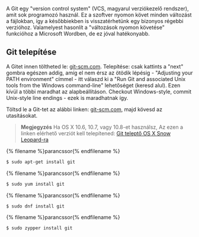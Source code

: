 A Git egy "version control system" (VCS, magyarul verziókezelő rendszer), amit sok programozó használ. Ez a szoftver nyomon követ minden változást a fájlokban, így a későbbiekben is visszatérhetünk egy bizonyos régebbi verzióhoz. Valamelyest hasonlít a "változások nyomon követése" funkcióhoz a Microsoft Wordben, de ez jóval hatékonyabb.

## Git telepítése

<!--sec data-title="Windows" data-id="git_install_windows"
data-collapse=true ces-->

A Gitet innen töltheted le: [git-scm.com](https://git-scm.com/). Telepítése: csak kattints a "next" gombra egészen addig, amíg el nem érsz az ötödik lépésig - "Adjusting your PATH environment" címmel - itt válaszd ki a "Run Git and associated Unix tools from the Windows command-line" lehetőséget (keresd alul). Ezen kívül a többi maradhat az alapbeállításon. Checkout Windows-style, commit Unix-style line endings - ezek is maradhatnak így.

<!--endsec-->

<!--sec data-title="OS X" data-id="git_install_OSX"
data-collapse=true ces-->

Töltsd le a Git-tet az alábbi linken: [git-scm.com](https://git-scm.com/), majd kövesd az utasításokat.

> **Megjegyzés** Ha OS X 10.6, 10.7, vagy 10.8-et használsz, Az ezen a linken elérhető verziót kell telepítened: [Git teleptő OS X Snow Leopard-ra](https://sourceforge.net/projects/git-osx-installer/files/git-2.3.5-intel-universal-snow-leopard.dmg/download)

<!--endsec-->

<!--sec data-title="Debian or Ubuntu" data-id="git_install_debian_ubuntu"
data-collapse=true ces-->

{% filename %}parancssor{% endfilename %}
```bash
$ sudo apt-get install git
```

<!--endsec-->

<!--sec data-title="Fedora (up to 21)" data-id="git_install_fedora_21"
data-collapse=true ces-->

{% filename %}parancssor{% endfilename %}
```bash
$ sudo yum install git
```

<!--endsec-->

<!--sec data-title="Fedora 22+" data-id="git_install_fedora_22"
data-collapse=true ces-->

{% filename %}parancssor{% endfilename %}
```bash
$ sudo dnf install git
```

<!--endsec-->

<!--sec data-title="openSUSE" data-id="git_install_openSUSE"
data-collapse=true ces-->

{% filename %}parancssor{% endfilename %}
```bash
$ sudo zypper install git
```

<!--endsec-->
